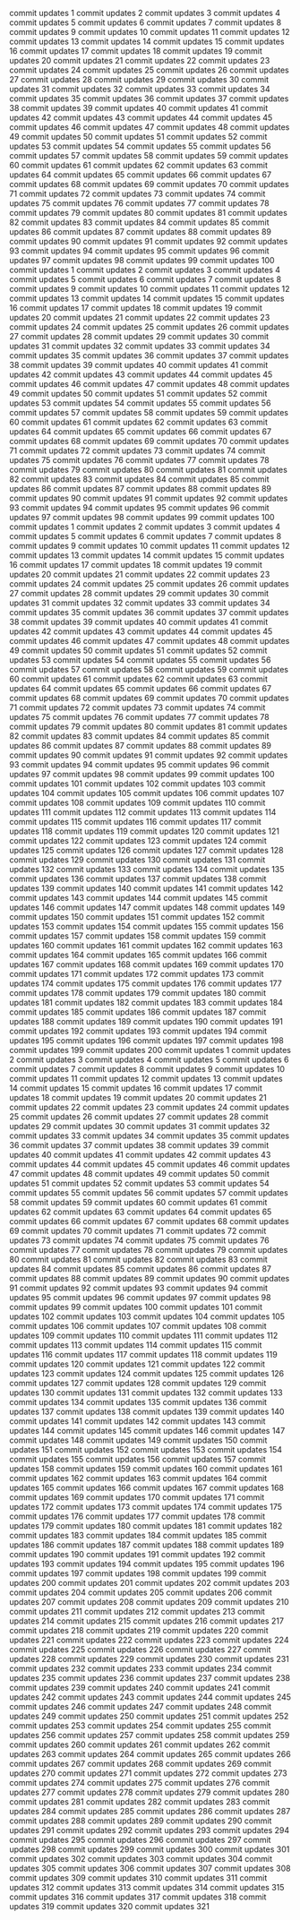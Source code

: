 commit updates 1
commit updates 2
commit updates 3
commit updates 4
commit updates 5
commit updates 6
commit updates 7
commit updates 8
commit updates 9
commit updates 10
commit updates 11
commit updates 12
commit updates 13
commit updates 14
commit updates 15
commit updates 16
commit updates 17
commit updates 18
commit updates 19
commit updates 20
commit updates 21
commit updates 22
commit updates 23
commit updates 24
commit updates 25
commit updates 26
commit updates 27
commit updates 28
commit updates 29
commit updates 30
commit updates 31
commit updates 32
commit updates 33
commit updates 34
commit updates 35
commit updates 36
commit updates 37
commit updates 38
commit updates 39
commit updates 40
commit updates 41
commit updates 42
commit updates 43
commit updates 44
commit updates 45
commit updates 46
commit updates 47
commit updates 48
commit updates 49
commit updates 50
commit updates 51
commit updates 52
commit updates 53
commit updates 54
commit updates 55
commit updates 56
commit updates 57
commit updates 58
commit updates 59
commit updates 60
commit updates 61
commit updates 62
commit updates 63
commit updates 64
commit updates 65
commit updates 66
commit updates 67
commit updates 68
commit updates 69
commit updates 70
commit updates 71
commit updates 72
commit updates 73
commit updates 74
commit updates 75
commit updates 76
commit updates 77
commit updates 78
commit updates 79
commit updates 80
commit updates 81
commit updates 82
commit updates 83
commit updates 84
commit updates 85
commit updates 86
commit updates 87
commit updates 88
commit updates 89
commit updates 90
commit updates 91
commit updates 92
commit updates 93
commit updates 94
commit updates 95
commit updates 96
commit updates 97
commit updates 98
commit updates 99
commit updates 100
commit updates 1
commit updates 2
commit updates 3
commit updates 4
commit updates 5
commit updates 6
commit updates 7
commit updates 8
commit updates 9
commit updates 10
commit updates 11
commit updates 12
commit updates 13
commit updates 14
commit updates 15
commit updates 16
commit updates 17
commit updates 18
commit updates 19
commit updates 20
commit updates 21
commit updates 22
commit updates 23
commit updates 24
commit updates 25
commit updates 26
commit updates 27
commit updates 28
commit updates 29
commit updates 30
commit updates 31
commit updates 32
commit updates 33
commit updates 34
commit updates 35
commit updates 36
commit updates 37
commit updates 38
commit updates 39
commit updates 40
commit updates 41
commit updates 42
commit updates 43
commit updates 44
commit updates 45
commit updates 46
commit updates 47
commit updates 48
commit updates 49
commit updates 50
commit updates 51
commit updates 52
commit updates 53
commit updates 54
commit updates 55
commit updates 56
commit updates 57
commit updates 58
commit updates 59
commit updates 60
commit updates 61
commit updates 62
commit updates 63
commit updates 64
commit updates 65
commit updates 66
commit updates 67
commit updates 68
commit updates 69
commit updates 70
commit updates 71
commit updates 72
commit updates 73
commit updates 74
commit updates 75
commit updates 76
commit updates 77
commit updates 78
commit updates 79
commit updates 80
commit updates 81
commit updates 82
commit updates 83
commit updates 84
commit updates 85
commit updates 86
commit updates 87
commit updates 88
commit updates 89
commit updates 90
commit updates 91
commit updates 92
commit updates 93
commit updates 94
commit updates 95
commit updates 96
commit updates 97
commit updates 98
commit updates 99
commit updates 100
commit updates 1
commit updates 2
commit updates 3
commit updates 4
commit updates 5
commit updates 6
commit updates 7
commit updates 8
commit updates 9
commit updates 10
commit updates 11
commit updates 12
commit updates 13
commit updates 14
commit updates 15
commit updates 16
commit updates 17
commit updates 18
commit updates 19
commit updates 20
commit updates 21
commit updates 22
commit updates 23
commit updates 24
commit updates 25
commit updates 26
commit updates 27
commit updates 28
commit updates 29
commit updates 30
commit updates 31
commit updates 32
commit updates 33
commit updates 34
commit updates 35
commit updates 36
commit updates 37
commit updates 38
commit updates 39
commit updates 40
commit updates 41
commit updates 42
commit updates 43
commit updates 44
commit updates 45
commit updates 46
commit updates 47
commit updates 48
commit updates 49
commit updates 50
commit updates 51
commit updates 52
commit updates 53
commit updates 54
commit updates 55
commit updates 56
commit updates 57
commit updates 58
commit updates 59
commit updates 60
commit updates 61
commit updates 62
commit updates 63
commit updates 64
commit updates 65
commit updates 66
commit updates 67
commit updates 68
commit updates 69
commit updates 70
commit updates 71
commit updates 72
commit updates 73
commit updates 74
commit updates 75
commit updates 76
commit updates 77
commit updates 78
commit updates 79
commit updates 80
commit updates 81
commit updates 82
commit updates 83
commit updates 84
commit updates 85
commit updates 86
commit updates 87
commit updates 88
commit updates 89
commit updates 90
commit updates 91
commit updates 92
commit updates 93
commit updates 94
commit updates 95
commit updates 96
commit updates 97
commit updates 98
commit updates 99
commit updates 100
commit updates 101
commit updates 102
commit updates 103
commit updates 104
commit updates 105
commit updates 106
commit updates 107
commit updates 108
commit updates 109
commit updates 110
commit updates 111
commit updates 112
commit updates 113
commit updates 114
commit updates 115
commit updates 116
commit updates 117
commit updates 118
commit updates 119
commit updates 120
commit updates 121
commit updates 122
commit updates 123
commit updates 124
commit updates 125
commit updates 126
commit updates 127
commit updates 128
commit updates 129
commit updates 130
commit updates 131
commit updates 132
commit updates 133
commit updates 134
commit updates 135
commit updates 136
commit updates 137
commit updates 138
commit updates 139
commit updates 140
commit updates 141
commit updates 142
commit updates 143
commit updates 144
commit updates 145
commit updates 146
commit updates 147
commit updates 148
commit updates 149
commit updates 150
commit updates 151
commit updates 152
commit updates 153
commit updates 154
commit updates 155
commit updates 156
commit updates 157
commit updates 158
commit updates 159
commit updates 160
commit updates 161
commit updates 162
commit updates 163
commit updates 164
commit updates 165
commit updates 166
commit updates 167
commit updates 168
commit updates 169
commit updates 170
commit updates 171
commit updates 172
commit updates 173
commit updates 174
commit updates 175
commit updates 176
commit updates 177
commit updates 178
commit updates 179
commit updates 180
commit updates 181
commit updates 182
commit updates 183
commit updates 184
commit updates 185
commit updates 186
commit updates 187
commit updates 188
commit updates 189
commit updates 190
commit updates 191
commit updates 192
commit updates 193
commit updates 194
commit updates 195
commit updates 196
commit updates 197
commit updates 198
commit updates 199
commit updates 200
commit updates 1
commit updates 2
commit updates 3
commit updates 4
commit updates 5
commit updates 6
commit updates 7
commit updates 8
commit updates 9
commit updates 10
commit updates 11
commit updates 12
commit updates 13
commit updates 14
commit updates 15
commit updates 16
commit updates 17
commit updates 18
commit updates 19
commit updates 20
commit updates 21
commit updates 22
commit updates 23
commit updates 24
commit updates 25
commit updates 26
commit updates 27
commit updates 28
commit updates 29
commit updates 30
commit updates 31
commit updates 32
commit updates 33
commit updates 34
commit updates 35
commit updates 36
commit updates 37
commit updates 38
commit updates 39
commit updates 40
commit updates 41
commit updates 42
commit updates 43
commit updates 44
commit updates 45
commit updates 46
commit updates 47
commit updates 48
commit updates 49
commit updates 50
commit updates 51
commit updates 52
commit updates 53
commit updates 54
commit updates 55
commit updates 56
commit updates 57
commit updates 58
commit updates 59
commit updates 60
commit updates 61
commit updates 62
commit updates 63
commit updates 64
commit updates 65
commit updates 66
commit updates 67
commit updates 68
commit updates 69
commit updates 70
commit updates 71
commit updates 72
commit updates 73
commit updates 74
commit updates 75
commit updates 76
commit updates 77
commit updates 78
commit updates 79
commit updates 80
commit updates 81
commit updates 82
commit updates 83
commit updates 84
commit updates 85
commit updates 86
commit updates 87
commit updates 88
commit updates 89
commit updates 90
commit updates 91
commit updates 92
commit updates 93
commit updates 94
commit updates 95
commit updates 96
commit updates 97
commit updates 98
commit updates 99
commit updates 100
commit updates 101
commit updates 102
commit updates 103
commit updates 104
commit updates 105
commit updates 106
commit updates 107
commit updates 108
commit updates 109
commit updates 110
commit updates 111
commit updates 112
commit updates 113
commit updates 114
commit updates 115
commit updates 116
commit updates 117
commit updates 118
commit updates 119
commit updates 120
commit updates 121
commit updates 122
commit updates 123
commit updates 124
commit updates 125
commit updates 126
commit updates 127
commit updates 128
commit updates 129
commit updates 130
commit updates 131
commit updates 132
commit updates 133
commit updates 134
commit updates 135
commit updates 136
commit updates 137
commit updates 138
commit updates 139
commit updates 140
commit updates 141
commit updates 142
commit updates 143
commit updates 144
commit updates 145
commit updates 146
commit updates 147
commit updates 148
commit updates 149
commit updates 150
commit updates 151
commit updates 152
commit updates 153
commit updates 154
commit updates 155
commit updates 156
commit updates 157
commit updates 158
commit updates 159
commit updates 160
commit updates 161
commit updates 162
commit updates 163
commit updates 164
commit updates 165
commit updates 166
commit updates 167
commit updates 168
commit updates 169
commit updates 170
commit updates 171
commit updates 172
commit updates 173
commit updates 174
commit updates 175
commit updates 176
commit updates 177
commit updates 178
commit updates 179
commit updates 180
commit updates 181
commit updates 182
commit updates 183
commit updates 184
commit updates 185
commit updates 186
commit updates 187
commit updates 188
commit updates 189
commit updates 190
commit updates 191
commit updates 192
commit updates 193
commit updates 194
commit updates 195
commit updates 196
commit updates 197
commit updates 198
commit updates 199
commit updates 200
commit updates 201
commit updates 202
commit updates 203
commit updates 204
commit updates 205
commit updates 206
commit updates 207
commit updates 208
commit updates 209
commit updates 210
commit updates 211
commit updates 212
commit updates 213
commit updates 214
commit updates 215
commit updates 216
commit updates 217
commit updates 218
commit updates 219
commit updates 220
commit updates 221
commit updates 222
commit updates 223
commit updates 224
commit updates 225
commit updates 226
commit updates 227
commit updates 228
commit updates 229
commit updates 230
commit updates 231
commit updates 232
commit updates 233
commit updates 234
commit updates 235
commit updates 236
commit updates 237
commit updates 238
commit updates 239
commit updates 240
commit updates 241
commit updates 242
commit updates 243
commit updates 244
commit updates 245
commit updates 246
commit updates 247
commit updates 248
commit updates 249
commit updates 250
commit updates 251
commit updates 252
commit updates 253
commit updates 254
commit updates 255
commit updates 256
commit updates 257
commit updates 258
commit updates 259
commit updates 260
commit updates 261
commit updates 262
commit updates 263
commit updates 264
commit updates 265
commit updates 266
commit updates 267
commit updates 268
commit updates 269
commit updates 270
commit updates 271
commit updates 272
commit updates 273
commit updates 274
commit updates 275
commit updates 276
commit updates 277
commit updates 278
commit updates 279
commit updates 280
commit updates 281
commit updates 282
commit updates 283
commit updates 284
commit updates 285
commit updates 286
commit updates 287
commit updates 288
commit updates 289
commit updates 290
commit updates 291
commit updates 292
commit updates 293
commit updates 294
commit updates 295
commit updates 296
commit updates 297
commit updates 298
commit updates 299
commit updates 300
commit updates 301
commit updates 302
commit updates 303
commit updates 304
commit updates 305
commit updates 306
commit updates 307
commit updates 308
commit updates 309
commit updates 310
commit updates 311
commit updates 312
commit updates 313
commit updates 314
commit updates 315
commit updates 316
commit updates 317
commit updates 318
commit updates 319
commit updates 320
commit updates 321
